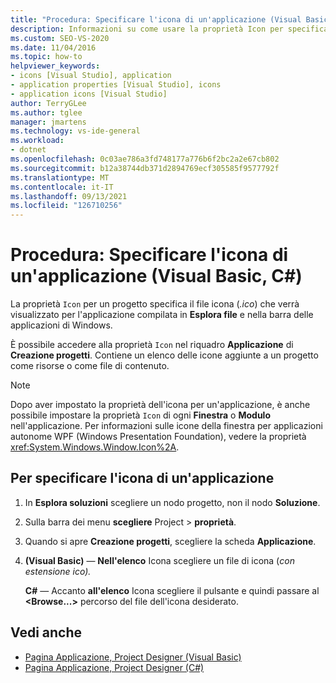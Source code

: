 ```yaml
---
title: "Procedura: Specificare l'icona di un'applicazione (Visual Basic, C#)"
description: Informazioni su come usare la proprietà Icon per specificare l'icona visualizzata Esplora file e la barra Windows barra delle applicazioni per l'applicazione compilata.
ms.custom: SEO-VS-2020
ms.date: 11/04/2016
ms.topic: how-to
helpviewer_keywords:
- icons [Visual Studio], application
- application properties [Visual Studio], icons
- application icons [Visual Studio]
author: TerryGLee
ms.author: tglee
manager: jmartens
ms.technology: vs-ide-general
ms.workload:
- dotnet
ms.openlocfilehash: 0c03ae786a3fd748177a776b6f2bc2a2e67cb802
ms.sourcegitcommit: b12a38744db371d2894769ecf305585f9577792f
ms.translationtype: MT
ms.contentlocale: it-IT
ms.lasthandoff: 09/13/2021
ms.locfileid: "126710256"
---
```

# <a name="how-to-specify-an-application-icon-visual-basic-c"></a>Procedura: Specificare l'icona di un'applicazione (Visual Basic, C#)

La proprietà `Icon` per un progetto specifica il file icona (*.ico*) che verrà visualizzato per l'applicazione compilata in **Esplora file** e nella barra delle applicazioni di Windows.

È possibile accedere alla proprietà `Icon` nel riquadro **Applicazione** di **Creazione progetti**. Contiene un elenco delle icone aggiunte a un progetto come risorse o come file di contenuto.

> [!NOTE]
> Dopo aver impostato la proprietà dell'icona per un'applicazione, è anche possibile impostare la proprietà `Icon` di ogni **Finestra** o **Modulo** nell'applicazione. Per informazioni sulle icone della finestra per applicazioni autonome WPF (Windows Presentation Foundation), vedere la proprietà <xref:System.Windows.Window.Icon%2A>.

## <a name="to-specify-an-application-icon"></a>Per specificare l'icona di un'applicazione

1. In **Esplora soluzioni** scegliere un nodo progetto, non il nodo **Soluzione**.

1. Sulla barra dei menu **scegliere** Project  >  **proprietà**.

1. Quando si apre **Creazione progetti**, scegliere la scheda **Applicazione**.

1. **(Visual Basic)** &mdash; **Nell'elenco** Icona scegliere un file di icona (*con estensione ico).*

    **C#** &mdash; Accanto **all'elenco** Icona scegliere il pulsante e quindi passare al **\<Browse...>** percorso del file dell'icona desiderato.

## <a name="see-also"></a>Vedi anche

- [Pagina Applicazione, Project Designer (Visual Basic)](../ide/reference/application-page-project-designer-visual-basic.md)
- [Pagina Applicazione, Project Designer (C#)](../ide/reference/application-page-project-designer-csharp.md)
